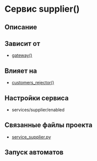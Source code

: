 # Сервис supplier()


## Описание



## Зависит от
* [gateway()](services/service_gateway.md)


## Влияет на
* [customers_rejector()](services/service_customers_rejector.md)


## Настройки сервиса
* services/supplier/enabled



## Связанные файлы проекта
* [service_supplier.py](services/service_supplier.py)



## Запуск автоматов
